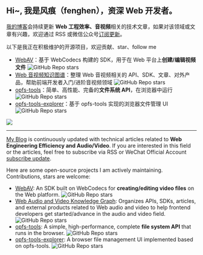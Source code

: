 ## Hi~, 我是风痕（fenghen），资深 Web 开发者。

[我的博客](https://hughfenghen.github.io/)会持续更新 **Web 工程效率、音视频**相关的技术文章，如果对该领域或文章有兴趣，欢迎通过 RSS 或微信公众号[订阅更新](https://hughfenghen.github.io/subscribe.html)。

以下是我正在积极维护的开源项目，欢迎贡献、star、follow me

- [WebAV](https://github.com/bilibili/WebAV/)：基于 WebCodecs 构建的 SDK，用于在 Web 平台上**创建/编辑视频文件** ![GitHub Repo stars](https://img.shields.io/github/stars/bilibili/WebAV)
- [Web 音视频知识图谱](https://github.com/hughfenghen/WebAV-KnowledgeGraph)：整理 Web 音视频相关的 API、SDK、文章、对外产品，帮助前端开发者入门/进阶音视频领域 ![GitHub Repo stars](https://img.shields.io/github/stars/hughfenghen/WebAV-KnowledgeGraph)
- [opfs-tools](https://github.com/hughfenghen/opfs-tools/)：简单、高性能、完备的**文件系统 API**，在浏览器中运行 ![GitHub Repo stars](https://img.shields.io/github/stars/hughfenghen/opfs-tools)
- [opfs-tools-explorer](https://github.com/hughfenghen/opfs-tools-explorer)：基于 opfs-tools 实现的浏览器文件管理 UI ![GitHub Repo stars](https://img.shields.io/github/stars/hughfenghen/opfs-tools-explorer)

![](https://github-readme-stats.vercel.app/api?username=hughfenghen&theme=dark&show_icons=true)

---

[My Blog](https://hughfenghen.github.io/) is continuously updated with technical articles related to **Web Engineering Efficiency and Audio/Video**. If you are interested in this field or the articles, feel free to subscribe via RSS or WeChat Official Account [subscribe update](https://hughfenghen.github.io/subscribe.html).

Here are some open-source projects I am actively maintaining. Contributions, stars are welcome:

- [WebAV](https://github.com/bilibili/WebAV/): An SDK built on WebCodecs for **creating/editing video files** on the Web platform. ![GitHub Repo stars](https://img.shields.io/github/stars/bilibili/WebAV)
- [Web Audio and Video Knowledge Graph](https://github.com/hughfenghen/WebAV-KnowledgeGraph): Organizes APIs, SDKs, articles, and external products related to Web audio and video to help frontend developers get started/advance in the audio and video field. ![GitHub Repo stars](https://img.shields.io/github/stars/hughfenghen/WebAV-KnowledgeGraph)
- [opfs-tools](https://github.com/hughfenghen/opfs-tools/): A simple, high-performance, complete **file system API** that runs in the browser. ![GitHub Repo stars](https://img.shields.io/github/stars/hughfenghen/opfs-tools)
- [opfs-tools-explorer](https://github.com/hughfenghen/opfs-tools-explorer): A browser file management UI implemented based on opfs-tools. ![GitHub Repo stars](https://img.shields.io/github/stars/hughfenghen/opfs-tools-explorer)
